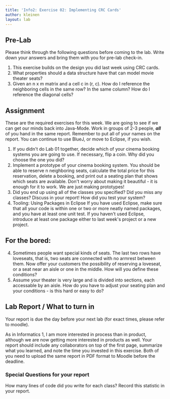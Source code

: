```yaml
---
title: 'Info2: Exercise 02: Implementing CRC Cards'
author: kleinen
layout: lab
---
```

## Pre-Lab

Please think through the following questions before coming to the lab. Write down your answers and bring them with you for pre-lab check-in.


1. This exercise builds on the design you did last week using CRC cards.
2. What properties should a data structure have that can model movie theater seats?
3. Given an n x m matrix and a cell c in (r, c). How do I reference the neighboring cells in the same row? In the same column? How do I reference the diagonal cells?


## Assignment
These are the required exercises for this week. We are going to see if we can get our minds back into Java-Mode. Work in groups of 2-3 people, ***all*** of you hand in the same report. Remember to put all of your names on the report. You can continue to use BlueJ, or move to Eclipse, if you wish.

1. If you didn't do Lab 01 together, decide which of your cinema booking systems you are going to use. If necessary, flip a coin. Why did you choose the one you did?
2. Implement a prototype of your cinema booking system. You should be able to reserve n neighboring seats, calculate the total price for this reservation, delete a booking, and print out a seating plan that shows which seats are available. Don't worry about making it beautiful - it is enough for it to work. We are just making prototypes!
3. Did you end up using all of the classes you specified? Did you miss any classes? Discuss in your report! How did you test your system?
4. Tooling: Using Packages in Eclipse
If you have used Eclipse, make sure that all your code is within one or two or more neatly named packages, and you have at least one unit test.
If you haven't used Eclipse, introduce at least one package either to last week's project or a new project.

## For the bored:
4. Sometimes people want special kinds of seats. The last two rows have loveseats, that is, two seats are connected with no armrest between them. Now offer your customers the possibility of reserving a loveseat, or a seat near an aisle or one in the middle. How will you define these conditions?
5. Assume your theater is very large and is divided into sections, each accessable by an aisle. How do you have to adjust your seating plan and your conditions - is this hard or easy to do?

## Lab Report / What to turn in

Your report is due the day before your next lab (for exact times, please refer to moodle).

As in Informatics 1, I am more interested in process than in product,
although we are now getting more interested in products as well.
Your report should include any collaborators on top of the first page,
summarize what you learned,
and note the time you invested in this exercise.
Both of you need to upload the same report in PDF format to Moodle before the
deadline.

### Special Questions for your report
How many lines of code did you write for each class? Record this statistic in your report.
